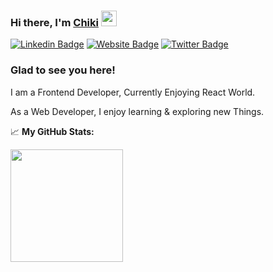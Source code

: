 ### Hi there, I'm <a href="https://iamchiki.me/" target="_blank">Chiki</a> <img src="https://media.giphy.com/media/hvRJCLFzcasrR4ia7z/giphy.gif" width="25px">

[![Linkedin Badge](https://img.shields.io/badge/-LinkedIn-0e76a8?style=flat-square&logo=Linkedin&logoColor=white)](https://www.linkedin.com/in/nikhilsoni/)
[![Website Badge](https://img.shields.io/badge/Website-3b5998?style=flat-square&logo=google-chrome&logoColor=white)](https://iamchiki.me/)
[![Twitter Badge](https://img.shields.io/badge/-Twitter-00acee?style=flat-square&logo=Twitter&logoColor=white)](https://twitter.com/i_m_chiki)

### Glad to see you here!

I am a Frontend Developer, Currently Enjoying React World.

As a Web Developer, I enjoy learning & exploring new Things.


📈 **My GitHub Stats:**

<p>
  <img height="180em" src="https://github-readme-stats.vercel.app/api/top-langs/?username=iamchiki&exclude_repo=KNN-Image-Classification&show_icons=true&hide_border=true&layout=compact&langs_count=8"/>
</p>
